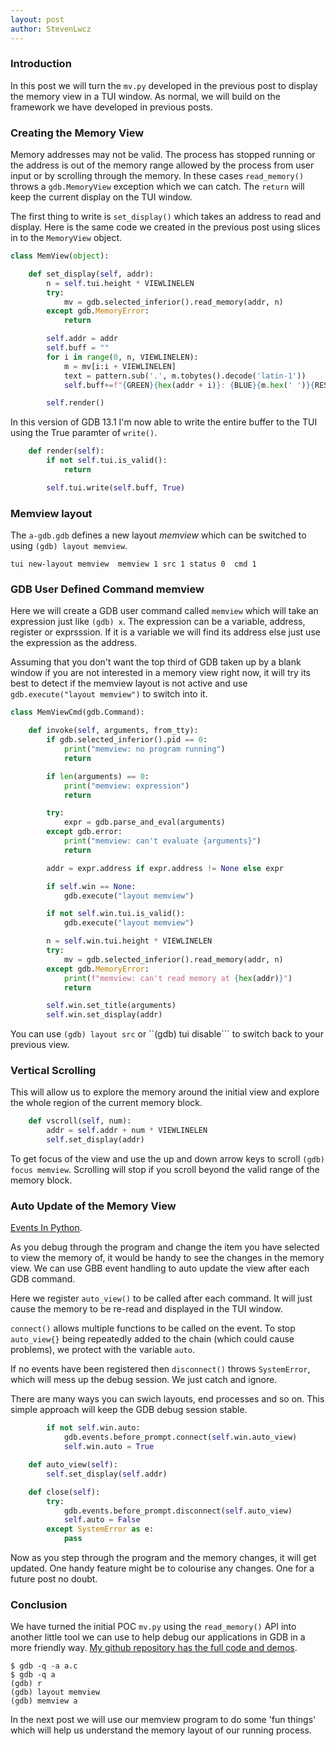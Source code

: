 ```yaml
---
layout: post
author: StevenLwcz
---
```

### Introduction

In this post we will turn the ```mv.py``` developed in the previous post to display the memory view in a TUI window. As normal, we will build on the framework we have developed in previous posts.

### Creating the Memory View

Memory addresses may not be valid. The process has stopped running or the address is out of the memory range allowed by the process from user input or by scrolling through the memory. In these cases ```read_memory()``` throws a ```gdb.MemoryView``` exception which we can catch. The ```return``` will keep the current display on the TUI window.

The first thing to write is ```set_display()``` which takes an address to read and display. Here is the same code we created in the previous post using slices in to the ```MemoryView``` object.

```Python
class MemView(object):

    def set_display(self, addr):
        n = self.tui.height * VIEWLINELEN 
        try:
            mv = gdb.selected_inferior().read_memory(addr, n)
        except gdb.MemoryError:
            return

        self.addr = addr
        self.buff = ""
        for i in range(0, n, VIEWLINELEN):
            m = mv[i:i + VIEWLINELEN]
            text = pattern.sub('.', m.tobytes().decode('latin-1'))
            self.buff+=f"{GREEN}{hex(addr + i)}: {BLUE}{m.hex(' ')}{RESET} {text}\n"

        self.render()
```
In this version of GDB 13.1 I'm now able to write the entire buffer to the TUI using the True paramter of ```write()```.

```Python
    def render(self):
        if not self.tui.is_valid():
            return

        self.tui.write(self.buff, True)
```

### Memview layout

The ```a-gdb.gdb``` defines a new layout *memview* which can be switched to using ```(gdb) layout memview```.

```
tui new-layout memview  memview 1 src 1 status 0  cmd 1
```

### GDB User Defined Command memview

Here we will create a GDB user command called ```memview``` which will take an expression just like ```(gdb) x```.
The expression can be a variable, address, register or exprsssion. If it is a variable we will find its address else just use the expression as the address.

Assuming that you don't want the top third of GDB taken up by a blank window if you are not interested in a memory view right now, it will try its best to detect if the memview layout is not active and use ```gdb.execute("layout memview")``` to switch into it. 

```Python
class MemViewCmd(gdb.Command):

    def invoke(self, arguments, from_tty):
        if gdb.selected_inferior().pid == 0:
            print("memview: no program running")
            return

        if len(arguments) == 0:
            print("memview: expression")
            return

        try:
            expr = gdb.parse_and_eval(arguments)
        except gdb.error:
            print("memview: can't evaluate {arguments}")
            return

        addr = expr.address if expr.address != None else expr

        if self.win == None: 
            gdb.execute("layout memview")

        if not self.win.tui.is_valid():
            gdb.execute("layout memview")

        n = self.win.tui.height * VIEWLINELEN 
        try:
            mv = gdb.selected_inferior().read_memory(addr, n)
        except gdb.MemoryError:
            print(f"memview: can't read memory at {hex(addr)}")
            return

        self.win.set_title(arguments)
        self.win.set_display(addr)
```

You can use ```(gdb) layout src``` or ``(gdb) tui disable``` to switch back to your previous view.

### Vertical Scrolling

This will allow us to explore the memory around the initial view and explore the whole region of the current memory block.

```Python
    def vscroll(self, num):
        addr = self.addr + num * VIEWLINELEN 
        self.set_display(addr)
```

To get focus of the view and use the up and down arrow keys to scroll ```(gdb) focus memview```. Scrolling will stop if you scroll beyond the valid range of the memory block.

### Auto Update of the Memory View

[Events In Python](https://sourceware.org/gdb/current/onlinedocs/gdb.html/Events-In-Python.html#Events-In-Python).

As you debug through the program and change the item you have selected to view the memory of, it would be handy to see the changes in the memory view. We can use GBB event handling to auto update the view after each GDB command.

Here we register ```auto_view()``` to be called after each command. It will just cause the memory to be re-read and displayed in the TUI window.

```connect()``` allows multiple functions to be called on the event. To stop ```auto_view{}``` being repeatedly added to the chain (which could cause problems), we protect with the variable ```auto```.

If no events have been registered then ```disconnect()``` throws ```SystemError```, which will mess up the debug session. We just catch and ignore.

There are many ways you can swich layouts, end processes and so on. This simple approach will keep the GDB debug session stable.

```Python
        if not self.win.auto:
            gdb.events.before_prompt.connect(self.win.auto_view)
            self.win.auto = True

    def auto_view(self):
        self.set_display(self.addr)

    def close(self):
        try:
            gdb.events.before_prompt.disconnect(self.auto_view)
            self.auto = False
        except SystemError as e:
            pass
```

Now as you step through the program and the memory changes, it will get updated. One handy feature might be to colourise any changes. One for a future post no doubt.

### Conclusion

We have turned the initial POC ```mv.py``` using the ```read_memory()``` API into another little tool we can use to help debug our applications in GDB in a more friendly way. 
[My github repository has the full code and demos](https://github.com/StevenLwcz/gdb-python-blog/blob/post12).

```
$ gdb -q -a a.c
$ gdb -q a 
(gdb) r
(gdb) layout memview
(gdb) memview a
```

In the next post we will use our memview program to do some 'fun things' which will help us understand the memory layout of our running process.
